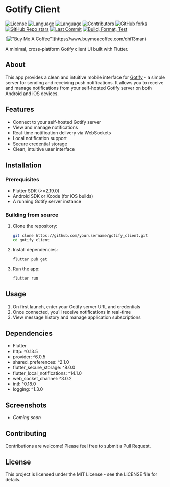 # Gotify Client

[![License](https://img.shields.io/github/license/dhi13man/gotify_client)](https://github.com/Dhi13man/gotify_client/blob/main/LICENSE)
[![Language](https://img.shields.io/badge/language-Dart-blue.svg)](https://dart.dev)
[![Language](https://img.shields.io/badge/language-Flutter-blue.svg)](https://flutter.dev)
[![Contributors](https://img.shields.io/github/contributors-anon/dhi13man/gotify_client?style=flat)](https://github.com/Dhi13man/gotify_client/graphs/contributors)
[![GitHub forks](https://img.shields.io/github/forks/dhi13man/gotify_client?style=social)](https://github.com/Dhi13man/gotify_client/network/members)
[![GitHub Repo stars](https://img.shields.io/github/stars/dhi13man/gotify_client?style=social)](https://github.com/Dhi13man/gotify_client/stargazers)
[![Last Commit](https://img.shields.io/github/last-commit/dhi13man/gotify_client)](https://github.com/Dhi13man/gotify_client/commits/main)
[![Build, Format, Test](https://github.com/Dhi13man/gotify_client/workflows/Build,%20Format,%20Test/badge.svg)](https://github.com/Dhi13man/gotify_client/actions)

[!["Buy Me A Coffee"](https://img.buymeacoffee.com/button-api/?text=Buy%20me%20an%20Ego%20boost&emoji=%F0%9F%98%B3&slug=dhi13man&button_colour=FF5F5F&font_colour=ffffff&font_family=Lato&outline_colour=000000&coffee_colour=FFDD00****)](https://www.buymeacoffee.com/dhi13man)

A minimal, cross-platform Gotify client UI built with Flutter.

## About

This app provides a clean and intuitive mobile interface for [Gotify](https://gotify.net/) - a simple server for sending and receiving push notifications. It allows you to receive and manage notifications from your self-hosted Gotify server on both Android and iOS devices.

## Features

- Connect to your self-hosted Gotify server
- View and manage notifications
- Real-time notification delivery via WebSockets
- Local notification support
- Secure credential storage
- Clean, intuitive user interface

## Installation

### Prerequisites

- Flutter SDK (>=2.19.0)
- Android SDK or Xcode (for iOS builds)
- A running Gotify server instance

### Building from source

1. Clone the repository:

   ```sh
   git clone https://github.com/yourusername/gotify_client.git
   cd gotify_client
   ```

2. Install dependencies:

   ```sh
   flutter pub get
   ```

3. Run the app:

   ```sh
   flutter run
   ```

## Usage

1. On first launch, enter your Gotify server URL and credentials
2. Once connected, you'll receive notifications in real-time
3. View message history and manage application subscriptions

## Dependencies

- Flutter
- http: ^0.13.5
- provider: ^6.0.5
- shared_preferences: ^2.1.0
- flutter_secure_storage: ^8.0.0
- flutter_local_notifications: ^14.1.0
- web_socket_channel: ^3.0.2
- intl: ^0.18.0
- logging: ^1.3.0

## Screenshots

- *Coming soon*

## Contributing

Contributions are welcome! Please feel free to submit a Pull Request.

## License

This project is licensed under the MIT License - see the LICENSE file for details.
